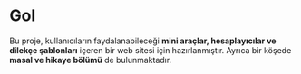 # Gol
Bu proje, kullanıcıların faydalanabileceği **mini araçlar, hesaplayıcılar ve dilekçe şablonları** içeren bir web sitesi için hazırlanmıştır. Ayrıca bir köşede **masal ve hikaye bölümü** de bulunmaktadır.
